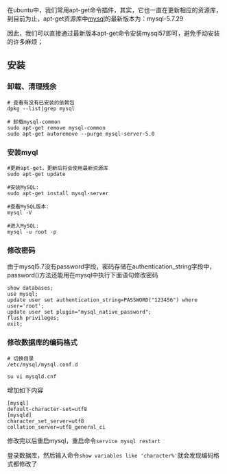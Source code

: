 在ubuntu中，我们常用apt-get命令插件，其实，它也一直在更新相应的资源库，到目前为止，apt-get资源库中[mysql](https://cloud.tencent.com/product/cdb?from=10680)的最新版本为：mysql-5.7.29

因此，我们可以直接通过最新版本apt-get命令安装mysql57即可，避免手动安装的许多麻烦；

## 安装

### 卸载、清理残余

```shell
# 查看有没有已安装的依赖包
dpkg --list|grep mysql

# 卸载mysql-common
sudo apt-get remove mysql-common
sudo apt-get autoremove --purge mysql-server-5.0
```

### 安装myql

```shell
#更新apt-get，更新后将会使用最新资源库
sudo apt-get update

#安装MySQL:
sudo apt-get install mysql-server

#查看MySQL版本: 
mysql -V

#进入MySQL: 
mysql -u root -p
```

### 修改密码

由于mysql5.7没有password字段，密码存储在authentication_string字段中，password()方法还能用在mysql中执行下面语句修改密码

```shell
show databases;
use mysql;
update user set authentication_string=PASSWORD("123456") where user='root';
update user set plugin="mysql_native_password";
flush privileges;
exit;
```

### 修改数据库的编码格式

```shell
# 切换目录
/etc/mysql/mysql.conf.d

su vi mysqld.cnf
```

增加如下内容

```
[mysql]
default-character-set=utf8
[mysqld]
character_set_server=utf8
collation_server=utf8_general_ci
```

修改完以后重启mysql，重启命令`service mysql restart`

登录数据库，然后输入命令`show variables like 'character%'`就会发现编码格式都修改了